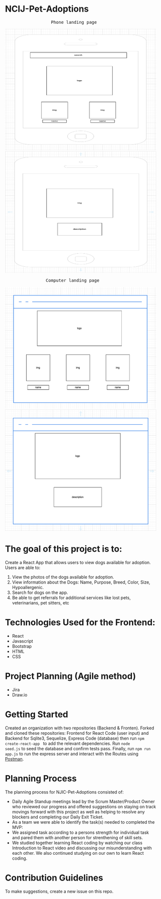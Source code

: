 
# NCIJ-Pet-Adoptions
  <pre>                  Phone landing page                                              Dog detail page  </pre>
  <p float="left">
   <img src="pet-adoption/public/readme-images/Phone-landing-page-wireframe.png" width="500" height="400"/> 
   <img src="pet-adoption/public/readme-images/Phone-single-dog-wireframe.png" width="500" height="400"/> </p>
   <pre>                Computer landing page                                              Dog detail page  </pre>
<p> <img src="pet-adoption/public/readme-images/PC-landing-page-wireframe.png" width="500" height="400"/>
  <img src="pet-adoption/public/readme-images/PC-single-dog-wireframe.png" width="500" height="400"/> </p>
  
  
# The goal of this project is to: 
Create a React App that allows users to view dogs available for adoption.  Users are able to:
<ol>
<li>View the photos of the dogs available for adoption.</li>
<li>View information about the Dogs: Name, Purpose, Breed, Color, Size, Hypoallergenic.</li>
<li>Search for dogs on the app.</li>
<li>Be able to get referrals for additional services like lost pets, veterinarians, pet sitters, etc</li>
</ol>


# Technologies Used for the Frontend:
<ul>
<li>React</li>
<li>Javascript</li>
<li>Bootstrap</li> 
<li>HTML</li>
<li>CSS</li>  
</ul>


# Project Planning (Agile method)                                                            
<ul>
<li>Jira</li>
<li>Draw.io</li>
</ul>
    
    
# Getting Started
Created an organization with two repositories (Backend & Fronten). Forked and cloned these repositories: Frontend for React Code (user input) and Backend for Sqlite3, Sequelize, Express Code (database) then run <code class="w3-codespan">npm create-react-app </code> to add the relevant dependencies. Run <code class="w3-codespan">node seed.js</code> to seed the database and confirm tests pass.
Finally, run <code class="w3-codespan">npm run app.js</code> to run the express server and interact with the Routes using <a href="https://www.postman.com/">Postman</a>.


# Planning Process
The planning process for NJIC-Pet-Adoptions consisted of:
- Daily Agile Standup meetings lead by the Scrum Master/Product Owner who reviewed our progress and offered suggestions on staying on track movings forward with this project as well as helping to resolve any blockers and completing our Daily Exit Ticket. 
- As a team we were able to identify the task(s) needed to completed the MVP:
- We assigned task according to a persons strength for individual task and pared them with another person for strenthening of skill sets.
- We studied together learning React coding by watching our class Introduction to React video and discussing our misunderstanding with each other. We also continued studying on our own to learn React coding.
# Contribution Guidelines
To make suggestions, create a new issue on this repo.
